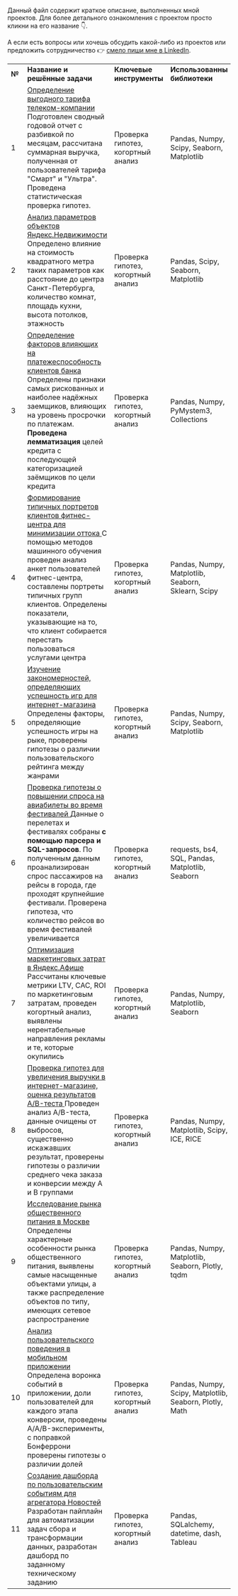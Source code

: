 Данный файл содержит краткое описание, выполненных мной проектов. Для более детального ознакомления с проектом просто кликни на его название :point_down:. 

А если есть вопросы или хочешь обсудить какой-либо из проектов или предложить сотрудничество :point_right: [смело пиши мне в LinkedIn](http://www.linkedin.com/in/slavasun).

<table>
  <tr>
    <td> <b> № </b> </td>
    <td> <b> Название и решённые задачи </b> </td>  
    <td> <b> Ключевые инструменты </b> </td> 
    <td> <b> Использованны библиотеки </b> </td>
  </tr>
  <tr>
    <td> 1 </td>
    <td> <a href="https://github.com/slavasun/Slavasun_Portfolio/blob/master/yandex_realty"> Определение выгодного тарифа телеком-компании </a> 
    <br> Подготовлен сводный годовой отчет с разбивкой по месяцам, рассчитана суммарная выручка, полученная от пользователей тарифа "Смарт" и "Ультра". Проведена статистическая проверка гипотез. </td>  
    <td > Проверка гипотез, когортный анализ </td>
    <td> Pandas, Numpy, Scipy, Seaborn, Matplotlib </td>
  </tr>
  
  <tr>
    <td> 2 </td>
    <td> <a href="https://github.com/slavasun/Slavasun_Portfolio/blob/master/yandex_realty"> Анализ параметров объектов Яндекс.Недвижимости </a> 
    <br> Определено влияние на стоимость квадратного метра таких параметров как расстояние до центра Санкт-Петербурга, количество комнат, площадь кухни, высота потолков, этажность </td>
  <td> Проверка гипотез, когортный анализ </td>
    <td> Pandas, Scipy, Seaborn, Matplotlib </td>
  </tr>
 
  <tr>
    <td> 3 </td>
    <td> <a href="https://github.com/slavasun/Slavasun_Portfolio/blob/master/bank_debts"> Определение факторов влияющих на платежеспособность клиентов банка </a>
      Определены признаки самых рискованных и наиболее надёжных заемщиков, влияющих на уровень просрочки по платежам. <b>Проведена лемматизация</b> целей кредита с последующей категоризацией заёмщиков по цели кредита</td>
  <td> Проверка гипотез, когортный анализ </td>
    <td> Pandas, Numpy, PyMystem3, Collections </td>
  </tr>
  
   <tr>
    <td> 4 </td>
    <td> <a href="https://github.com/slavasun/Slavasun_Portfolio/blob/master/ML_fitness"> Формирование типичных портретов клиентов фитнес-центра для минимизации оттока </a>
      С помощью методов машинного обучения проведен анализ анкет пользователей фитнес-центра, составлены портреты типичных групп клиентов. Определены показатели, указывающие на то, что клиент собирается перестать пользоваться услугами центра</td>
  <td> Проверка гипотез, когортный анализ </td>
    <td> Pandas, Numpy, Matplotlib, Seaborn, Sklearn, Scipy </td>
  </tr>
  
   <tr>
    <td> 5 </td>
    <td> <a href="https://github.com/slavasun/Slavasun_Portfolio/blob/master/games_platforms"> Изучение закономерностей, определяющих успешность игр для интернет-магазина </a> 
      Определены факторы, определяющие успешность игры на рыке, проверены гипотезы о различии пользовательского рейтинга между жанрами</td>
  <td> Проверка гипотез, когортный анализ </td>
    <td> Pandas, Numpy, Scipy, Seaborn, Matplotlib </td>
  </tr>
  
  <tr>
    <td> 6 </td>
    <td> <a href="https://github.com/slavasun/Slavasun_Portfolio/blob/master/avia_flights"> Проверка гипотезы о повышении спроса на авиабилеты во время фестивалей </a>
      Данные о перелетах и фестивалях собраны <b>с помощью парсера и SQL-запросов</b>. По полученным данным проанализирован спрос пассажиров на рейсы в города, где проходят крупнейшие фестивали. Проверена гипотеза, что количество рейсов во время фестивалей увеличивается </td>
  <td> Проверка гипотез, когортный анализ </td>
    <td> requests, bs4, SQL, Pandas, Matplotlib, Seaborn </td>
  </tr>
  
   <tr>
    <td> 7 </td>
    <td> <a href="https://github.com/slavasun/Slavasun_Portfolio/blob/master/unit_economics"> Оптимизация маркетинговых затрат в Яндекс.Афише </a>
      Рассчитаны ключевые метрики LTV, CAC, ROI по маркетинговым затратам, проведен когортный анализ, выявлены нерентабельные направления рекламы и те, которые окупились </td>
  <td> Проверка гипотез, когортный анализ </td>
    <td> Pandas, Numpy, Matplotlib, Seaborn </td>
  </tr>
  
 <tr>
    <td> 8 </td>
    <td> <a href="https://github.com/slavasun/Slavasun_Portfolio/blob/master/AB_testing"> Проверка гипотез для увеличения выручки в интернет-магазине, оценка результатов A/B-теста </a>
      Проведен анализ A/B-теста, данные очищены от выбросов, существенно искажавших результат, проверены гипотезы о различии среднего чека заказа и конверсии между А и В группами </td>
  <td> Проверка гипотез, когортный анализ </td>
    <td> Pandas, Numpy, Matplotlib, Scipy, ICE, RICE </td>
  </tr>
  
   <tr>
    <td> 9 </td>
    <td> <a href="https://github.com/slavasun/Slavasun_Portfolio/blob/master/Moscow_restaurants"> Исследование рынка общественного питания в Москве </a>
      Определены характерные особенности рынка общественного питания, выявлены самые насыщенные объектами улицы, а также распределение объектов по типу, имеющих сетевое распространение </td>
  <td> Проверка гипотез, когортный анализ </td>
    <td> Pandas, Numpy, Matplotlib, Seaborn, Plotly, tqdm </td>
  </tr>
  
   <tr>
    <td> 10 </td>
    <td> <a href="https://github.com/slavasun/Slavasun_Portfolio/blob/master/event_funnel"> Анализ пользовательского поведения в мобильном приложении </a>
      Определена воронка событий в приложении, доли пользователей для каждого этапа конверсии, проведены A/A/B-эксперименты, с поправкой Бонферрони проверены гипотезы о различии долей </td>
  <td> Проверка гипотез, когортный анализ </td>
    <td> Pandas, Numpy, Scipy, Matplotlib, Seaborn, Plotly, Math </td>
  </tr>
  
  <tr>
    <td> 11 </td>
    <td> <a href="https://github.com/slavasun/Slavasun_Portfolio/blob/master/tableau_dash_yandex_zen"> Создание дашборда по пользовательским событиям для агрегатора Новостей </a> 
      Разработан пайплайн для автоматизации задач сбора и трансформации данных, разработан дашборд по заданному техническому заданию </td>
  <td> Проверка гипотез, когортный анализ </td>
    <td> Pandas, SQLalchemy, datetime, dash, Tableau </td>
  </tr>
  
</table>
